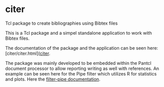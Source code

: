 # citer

Tcl package to create bibliographies using Bibtex files

This is a Tcl package and a simpel standalone application to work with Bibtex
files. 

The documentation of the package and the application can be seen here:
[citer/citer.html]([citer](https://htmlpreview.github.io/?https://github.com/mittelmark/citer/blob/master/citer/citer.html).

The package was mainly developed to be embedded within the Pantcl document
processor to allow reporting writing as well with references. An example can
be seen here for the Pipe filter which utilizes R for statistics and plots. Here the [filter-pipe documentation](https://htmlpreview.github.io/?https://raw.githubusercontent.com/mittelmark/pantcl/master/lib/tclfilters/filter-pipe.html). 


